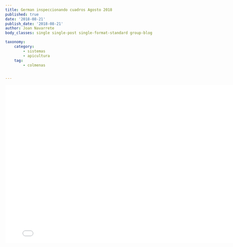 ```yaml
---
title: German inspeccionando cuadros Agosto 2018
published: true
date: '2018-08-21'
publish_date: '2018-08-21'
author: Joan Navarrete
body_classes: single single-post single-format-standard group-blog

taxonomy:
    category:
        - sistemas
        - apicultura
    tag:
        - colmenas


---
```




<div class="grav-vimeo">
  <iframe src="//player.vimeo.com/video/285996615" width="800" height="507"  frameborder="0" webkitallowfullscreen mozallowfullscreen allowfullscreen></iframe>
</div>
